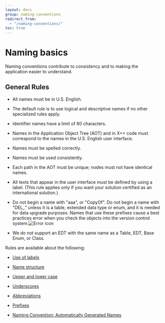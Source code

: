 ```yaml
---
layout: docs
group: naming-conventions
redirect_from:
  - "/naming-conventions/"
toc: true
---
```


# Naming basics

Naming conventions contribute to consistency and to making the application easier to understand.


## General Rules

  - All names must be in U.S. English.

  - The default rule is to use logical and descriptive names if no other specialized rules apply.

  - Identifier names have a limit of 80 characters.

  - Names in the Application Object Tree (AOT) and in X++ code must correspond to the names in the U.S. English user interface.

  - Names must be spelled correctly.

  - Names must be used consistently.

  - Each path in the AOT must be unique; nodes must not have identical names.

  - All texts that appear in the user interface must be defined by using a label. (This rule applies only if you want your solution certified as an international solution.)

  - Do not begin a name with "aaa", or "CopyOf". Do not begin a name with "DEL\_" unless it is a table, extended data type or enum, and it is needed for data upgrade purposes. Names that use these prefixes cause a best practices error when you check the objects into the version control system.![Error icon](images/Aa872655.ErrorIcon(AX.60).gif "Error icon")

  - We do not support an EDT with the same name as a Table, EDT, Base Enum, or Class.

Rules are available about the following:

  - [Use of labels](best-practices-for-labels.md)

  - [Name structure](naming-conventions-name-structure.md)

  - [Upper and lower case](naming-conventions-use-of-uppercase-and-lowercase.md)

  - [Underscores](naming-conventions-underscores.md)

  - [Abbreviations](naming-conventions-abbreviations.md)

  - [Prefixes](naming-conventions-prefixes.md)

  - [Naming Convention: Automatically Generated Names](naming-convention-automatically-generated-names.md)


